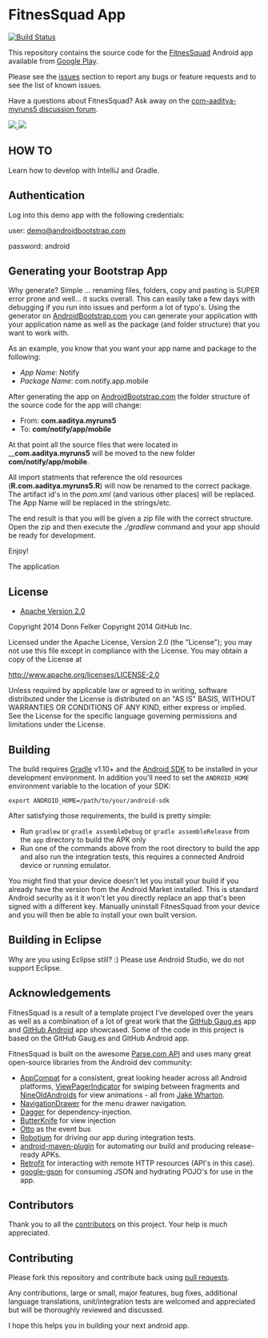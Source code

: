 # FitnesSquad App

[![Build Status](https://travis-ci.org/AndroidBootstrap/com-aaditya-myruns5.svg?branch=master)](https://travis-ci.org/AndroidBootstrap/com-aaditya-myruns5)

This repository contains the source code for the [FitnesSquad](http://www.androidbootstrap.com/)
Android app available from [Google Play](https://play.google.com/store/apps/details?id=com.aaditya.myruns5).

Please see the [issues](https://github.com.aaditya.myruns5/com-aaditya-myruns5/issues) section
to report any bugs or feature requests and to see the list of known issues.

Have a questions about FitnesSquad? Ask away on the [com-aaditya-myruns5 discussion forum](https://groups.google.com/forum/#!forum/com-aaditya-myruns5).

<a href="https://play.google.com/store/apps/details?id=com.aaditya.myruns5" alt="Download from Google Play">
  <img src="http://f.cl.ly/items/3V0K1s1i402W0c193v2w/Image%202013.07.08%201%3A45%3A25%20PM.png">
</a>

<a href="https://play.google.com/store/apps/details?id=com.aaditya.myruns5" alt="Download from Google Play">
  <img src="http://f.cl.ly/items/0e3T2F2x3M0K2l1X0A0u/Image%202013.07.08%201%3A46%3A09%20PM.png">
</a>

## HOW TO
Learn how to develop with IntelliJ and Gradle.

## Authentication
Log into this demo app with the following credentials:

user: demo@androidbootstrap.com

password: android


## Generating your Bootstrap App
Why generate? Simple ... renaming files, folders, copy and pasting is SUPER error prone and well... it sucks overall.
This can easily take a few days with debugging if you run into issues and perform a lot of typo's.
Using the generator on [AndroidBootstrap.com](http://www.androidbootstrap.com) you can generate your application
with your application name as well as the package (and folder structure) that you want to work with.

As an example, you know that you want your app name and package to the following:

  - *App Name*: Notify
  - *Package Name*: com.notify.app.mobile

After generating the app on [AndroidBootstrap.com](http://www.androidbootstrap.com) the folder structure of the source
code for the app will change:

  - From: __com.aaditya.myruns5__
  - To: __com/notify/app/mobile__

At that point all the source files that were located in ____com.aaditya.myruns5__ will be moved to the
new folder __com/notify/app/mobile__.

All import statments that reference the old resources (__R.com.aaditya.myruns5.R__) will now be renamed
to the correct package. The artifact id's in the *pom.xml* (and various other places) will be replaced. The App Name
will be replaced in the strings/etc.

The end result is that you will be given a zip file with the correct structure. Open the zip and then execute the
*./gradlew* command and your app should be ready for development.

Enjoy!

The application

## License

* [Apache Version 2.0](http://www.apache.org/licenses/LICENSE-2.0.html)


Copyright 2014 Donn Felker
Copyright 2014 GitHub Inc.

Licensed under the Apache License, Version 2.0 (the "License");
you may not use this file except in compliance with the License.
You may obtain a copy of the License at

 http://www.apache.org/licenses/LICENSE-2.0

Unless required by applicable law or agreed to in writing, software
distributed under the License is distributed on an "AS IS" BASIS,
WITHOUT WARRANTIES OR CONDITIONS OF ANY KIND, either express or implied.
See the License for the specific language governing permissions and
limitations under the License.


## Building

The build requires [Gradle](http://www.gradle.org/downloads)
v1.10+ and the [Android SDK](http://developer.android.com/sdk/index.html)
to be installed in your development environment. In addition you'll need to set
the `ANDROID_HOME` environment variable to the location of your SDK:

    export ANDROID_HOME=/path/to/your/android-sdk

After satisfying those requirements, the build is pretty simple:

* Run `gradlew` or `gradle assembleDebug` or `gradle assembleRelease` from the `app` directory to build the APK only
* Run one of the commands above from the root directory to build the app and also run
  the integration tests, this requires a connected Android device or running
  emulator.

You might find that your device doesn't let you install your build if you
already have the version from the Android Market installed.  This is standard
Android security as it it won't let you directly replace an app that's been
signed with a different key.  Manually uninstall FitnesSquad from your device and
you will then be able to install your own built version.

## Building in Eclipse

Why are you using Eclipse still? :)
Please use Android Studio, we do not support Eclipse.


## Acknowledgements

FitnesSquad is a result of a template project I've developed over the years as well as
a combination of a lot of great work that the [GitHub Gaug.es](http://www.github.com/github/gauges-android)
app and [GitHub Android](http://www.github.com/github/android) app showcased. Some of the
code in this project is based on the GitHub Gaug.es and GitHub Android app.

FitnesSquad is built on the awesome [Parse.com API](http://www.parse.com/)
and uses many great open-source libraries from the Android dev community:

* [AppCompat](http://www.youtube.com/watch?v=6TGgYqfJnyc) for a
  consistent, great looking header across all Android platforms,
  [ViewPagerIndicator](https://github.com/JakeWharton/Android-ViewPagerIndicator)
  for swiping between fragments and
  [NineOldAndroids](https://github.com/JakeWharton/NineOldAndroids) for
  view animations - all from [Jake Wharton](http://jakewharton.com/).
* [NavigationDrawer](http://developer.android.com/design/patterns/navigation-drawer.html) for the menu drawer navigation.
* [Dagger](https://github.com/square/dagger) for dependency-injection.
* [ButterKnife](https://github.com/JakeWharton/butterknife) for view injection
* [Otto](https://github.com/square/otto) as the event bus
* [Robotium](http://code.google.com/p/robotium/)
  for driving our app during integration tests.
* [android-maven-plugin](https://github.com/jayway/maven-android-plugin)
  for automating our build and producing release-ready APKs.
* [Retrofit](http://square.github.io/retrofit/) for interacting with
  remote HTTP resources (API's in this case).
* [google-gson](http://code.google.com/p/google-gson/) for consuming JSON and hydrating
  POJO's for use in the app.


## Contributors
Thank you to all the [contributors](http://www.github.com.aaditya.myruns5/com-aaditya-myruns5/contributors) on
this project. Your help is much appreciated.


## Contributing

Please fork this repository and contribute back using
[pull requests](https://github.com.aaditya.myruns5/com-aaditya-myruns5/pulls).

Any contributions, large or small, major features, bug fixes, additional
language translations, unit/integration tests are welcomed and appreciated
but will be thoroughly reviewed and discussed.

I hope this helps you in building your next android app.
